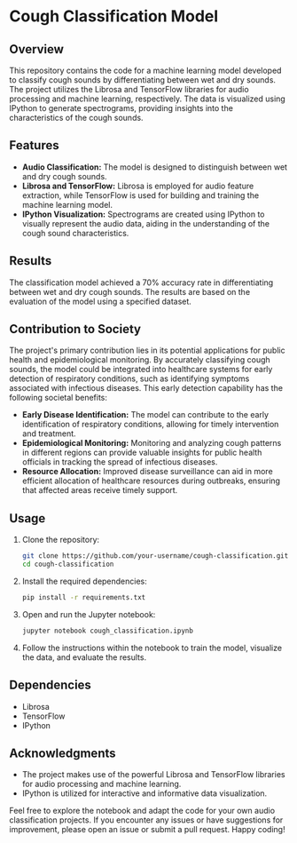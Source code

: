 # Cough Classification Model

## Overview

This repository contains the code for a machine learning model developed to classify cough sounds by differentiating between wet and dry sounds. The project utilizes the Librosa and TensorFlow libraries for audio processing and machine learning, respectively. The data is visualized using IPython to generate spectrograms, providing insights into the characteristics of the cough sounds.

## Features

- **Audio Classification:** The model is designed to distinguish between wet and dry cough sounds.
- **Librosa and TensorFlow:** Librosa is employed for audio feature extraction, while TensorFlow is used for building and training the machine learning model.
- **IPython Visualization:** Spectrograms are created using IPython to visually represent the audio data, aiding in the understanding of the cough sound characteristics.

## Results

The classification model achieved a 70% accuracy rate in differentiating between wet and dry cough sounds. The results are based on the evaluation of the model using a specified dataset.

## Contribution to Society

The project's primary contribution lies in its potential applications for public health and epidemiological monitoring. By accurately classifying cough sounds, the model could be integrated into healthcare systems for early detection of respiratory conditions, such as identifying symptoms associated with infectious diseases. This early detection capability has the following societal benefits:

- **Early Disease Identification:** The model can contribute to the early identification of respiratory conditions, allowing for timely intervention and treatment.
- **Epidemiological Monitoring:** Monitoring and analyzing cough patterns in different regions can provide valuable insights for public health officials in tracking the spread of infectious diseases.
- **Resource Allocation:** Improved disease surveillance can aid in more efficient allocation of healthcare resources during outbreaks, ensuring that affected areas receive timely support.

## Usage

1. Clone the repository:

    ```bash
    git clone https://github.com/your-username/cough-classification.git
    cd cough-classification
    ```

2. Install the required dependencies:

    ```bash
    pip install -r requirements.txt
    ```

3. Open and run the Jupyter notebook:

    ```bash
    jupyter notebook cough_classification.ipynb
    ```

4. Follow the instructions within the notebook to train the model, visualize the data, and evaluate the results.

## Dependencies

- Librosa
- TensorFlow
- IPython

## Acknowledgments

- The project makes use of the powerful Librosa and TensorFlow libraries for audio processing and machine learning.
- IPython is utilized for interactive and informative data visualization.

Feel free to explore the notebook and adapt the code for your own audio classification projects. If you encounter any issues or have suggestions for improvement, please open an issue or submit a pull request. Happy coding!
